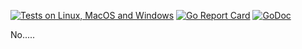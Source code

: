 [![Tests on Linux, MacOS and Windows](https://github.com/bep/golibtemplate/workflows/Test/badge.svg)](https://github.com/bep/golibtemplate/actions?query=workflow:Test)
[![Go Report Card](https://goreportcard.com/badge/github.com/bep/golibtemplate)](https://goreportcard.com/report/github.com/bep/golibtemplate)
[![GoDoc](https://godoc.org/github.com/bep/golibtemplate?status.svg)](https://godoc.org/github.com/bep/golibtemplate)


No.....